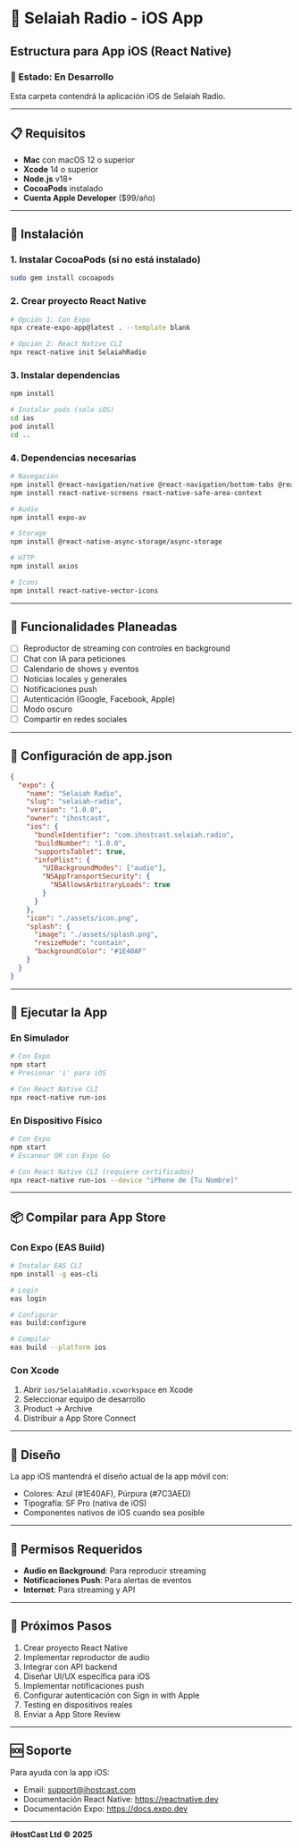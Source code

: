 # 📱 Selaiah Radio - iOS App

## Estructura para App iOS (React Native)

### 🚧 Estado: En Desarrollo

Esta carpeta contendrá la aplicación iOS de Selaiah Radio.

---

## 📋 Requisitos

- **Mac** con macOS 12 o superior
- **Xcode** 14 o superior
- **Node.js** v18+
- **CocoaPods** instalado
- **Cuenta Apple Developer** ($99/año)

---

## 🚀 Instalación

### 1. Instalar CocoaPods (si no está instalado)

```bash
sudo gem install cocoapods
```

### 2. Crear proyecto React Native

```bash
# Opción 1: Con Expo
npx create-expo-app@latest . --template blank

# Opción 2: React Native CLI
npx react-native init SelaiahRadio
```

### 3. Instalar dependencias

```bash
npm install

# Instalar pods (solo iOS)
cd ios
pod install
cd ..
```

### 4. Dependencias necesarias

```bash
# Navegación
npm install @react-navigation/native @react-navigation/bottom-tabs @react-navigation/stack
npm install react-native-screens react-native-safe-area-context

# Audio
npm install expo-av

# Storage
npm install @react-native-async-storage/async-storage

# HTTP
npm install axios

# Icons
npm install react-native-vector-icons
```

---

## 🎯 Funcionalidades Planeadas

- [ ] Reproductor de streaming con controles en background
- [ ] Chat con IA para peticiones
- [ ] Calendario de shows y eventos
- [ ] Noticias locales y generales
- [ ] Notificaciones push
- [ ] Autenticación (Google, Facebook, Apple)
- [ ] Modo oscuro
- [ ] Compartir en redes sociales

---

## 📱 Configuración de app.json

```json
{
  "expo": {
    "name": "Selaiah Radio",
    "slug": "selaiah-radio",
    "version": "1.0.0",
    "owner": "ihostcast",
    "ios": {
      "bundleIdentifier": "com.ihostcast.selaiah.radio",
      "buildNumber": "1.0.0",
      "supportsTablet": true,
      "infoPlist": {
        "UIBackgroundModes": ["audio"],
        "NSAppTransportSecurity": {
          "NSAllowsArbitraryLoads": true
        }
      }
    },
    "icon": "./assets/icon.png",
    "splash": {
      "image": "./assets/splash.png",
      "resizeMode": "contain",
      "backgroundColor": "#1E40AF"
    }
  }
}
```

---

## 🏃 Ejecutar la App

### En Simulador

```bash
# Con Expo
npm start
# Presionar 'i' para iOS

# Con React Native CLI
npx react-native run-ios
```

### En Dispositivo Físico

```bash
# Con Expo
npm start
# Escanear QR con Expo Go

# Con React Native CLI (requiere certificados)
npx react-native run-ios --device "iPhone de [Tu Nombre]"
```

---

## 📦 Compilar para App Store

### Con Expo (EAS Build)

```bash
# Instalar EAS CLI
npm install -g eas-cli

# Login
eas login

# Configurar
eas build:configure

# Compilar
eas build --platform ios
```

### Con Xcode

1. Abrir `ios/SelaiahRadio.xcworkspace` en Xcode
2. Seleccionar equipo de desarrollo
3. Product → Archive
4. Distribuir a App Store Connect

---

## 🎨 Diseño

La app iOS mantendrá el diseño actual de la app móvil con:
- Colores: Azul (#1E40AF), Púrpura (#7C3AED)
- Tipografía: SF Pro (nativa de iOS)
- Componentes nativos de iOS cuando sea posible

---

## 🔐 Permisos Requeridos

- **Audio en Background**: Para reproducir streaming
- **Notificaciones Push**: Para alertas de eventos
- **Internet**: Para streaming y API

---

## 📝 Próximos Pasos

1. Crear proyecto React Native
2. Implementar reproductor de audio
3. Integrar con API backend
4. Diseñar UI/UX específica para iOS
5. Implementar notificaciones push
6. Configurar autenticación con Sign in with Apple
7. Testing en dispositivos reales
8. Enviar a App Store Review

---

## 🆘 Soporte

Para ayuda con la app iOS:
- Email: support@ihostcast.com
- Documentación React Native: https://reactnative.dev
- Documentación Expo: https://docs.expo.dev

---

**iHostCast Ltd © 2025**
